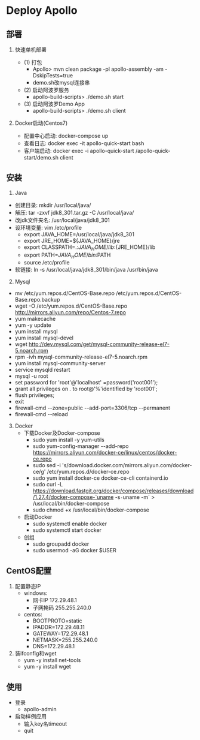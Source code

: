 # Deploy Apollo

## 部署
1. 快速单机部署
    - (1) 打包
      - Apollo> mvn clean package -pl apollo-assembly -am -DskipTests=true
      - demo.sh改mysql连接串
    - (2) 启动阿波罗服务
      - apollo-build-scripts> ./demo.sh start
    - (3) 启动阿波罗Demo App
      - apollo-build-scripts> ./demo.sh client
    
2. Docker启动(Centos7)
      - 配置中心启动: docker-compose up
      - 查看日志: docker exec -it apollo-quick-start bash
      - 客户端启动: docker exec -i apollo-quick-start /apollo-quick-start/demo.sh client
      
## 安装
1. Java
  - 创建目录: mkdir /usr/local/java/
  - 解压: tar -zxvf jdk8_301.tar.gz -C /usr/local/java/
  - 改jdk文件夹名: /usr/local/java/jdk8_301
  - 设环境变量: vim /etc/profile
    - export JAVA_HOME=/usr/local/java/jdk8_301
    - export JRE_HOME=${JAVA_HOME}/jre
    - export CLASSPATH=.:${JAVA_HOME}/lib:${JRE_HOME}/lib
    - export PATH=${JAVA_HOME}/bin:$PATH
    - source /etc/profile
  - 软链接: ln -s /usr/local/java/jdk8_301/bin/java /usr/bin/java
2. Mysql
  - mv /etc/yum.repos.d/CentOS-Base.repo /etc/yum.repos.d/CentOS-Base.repo.backup
  - wget -O /etc/yum.repos.d/CentOS-Base.repo http://mirrors.aliyun.com/repo/Centos-7.repo
  - yum makecache
  - yum -y update
  - yum install mysql
  - yum install mysql-devel
  - wget http://dev.mysql.com/get/mysql-community-release-el7-5.noarch.rpm
  - rpm -ivh mysql-community-release-el7-5.noarch.rpm
  - yum install mysql-community-server
  - service mysqld restart
  - mysql -u root
  - set password for 'root'@'localhost' =password('root001');
  - grant all privileges on *.* to root@'%'identified by 'root001';
  - flush privileges;
  - exit
  - firewall-cmd --zone=public --add-port=3306/tcp --permanent
  - firewall-cmd --reload
3. Docker
   - 下载Docker及Docker-compose
     - sudo yum install -y yum-utils
     - sudo yum-config-manager --add-repo https://mirrors.aliyun.com/docker-ce/linux/centos/docker-ce.repo
     - sudo sed -i 's/download.docker.com/mirrors.aliyun.com\/docker-ce/g' /etc/yum.repos.d/docker-ce.repo
     - sudo yum install docker-ce docker-ce-cli containerd.io
     - sudo curl -L https://download.fastgit.org/docker/compose/releases/download/1.27.4/docker-compose-`uname -s`-`uname -m` > /usr/local/bin/docker-compose
     - sudo chmod +x /usr/local/bin/docker-compose
   - 启动Docker
     - sudo systemctl enable docker
     - sudo systemctl start docker
   - 创组
     - sudo groupadd docker
     - sudo usermod -aG docker $USER
   
## CentOS配置
1. 配置静态IP
   - windows:
     - 网卡IP 172.29.48.1
     - 子网掩码 255.255.240.0
   - centos:
     - BOOTPROTO=static
     - IPADDR=172.29.48.11
     - GATEWAY=172.29.48.1
     - NETMASK=255.255.240.0
     - DNS=172.29.48.1
2. 装ifconfig和wget
   - yum -y install net-tools
   - yum -y install wget
## 使用
- 登录
  - apollo-admin
- 启动样例应用
  - 输入key名timeout
  - quit
    